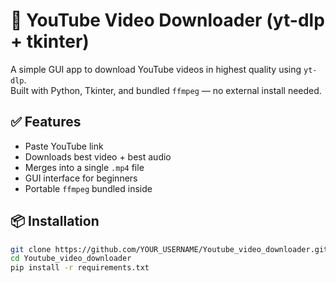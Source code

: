 # 🎥 YouTube Video Downloader (yt-dlp + tkinter)

A simple GUI app to download YouTube videos in highest quality using `yt-dlp`.  
Built with Python, Tkinter, and bundled `ffmpeg` — no external install needed.

## ✅ Features
- Paste YouTube link
- Downloads best video + best audio
- Merges into a single `.mp4` file
- GUI interface for beginners
- Portable `ffmpeg` bundled inside

## 📦 Installation

```bash
git clone https://github.com/YOUR_USERNAME/Youtube_video_downloader.git
cd Youtube_video_downloader
pip install -r requirements.txt
